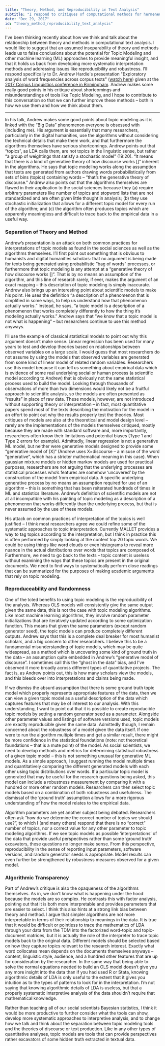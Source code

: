 ```yaml
---
title: "Theory, Method, and Reproducibility in Text Analysis"
subtitle: "I respond to critiques of computational methods for hermeneutic analysis."
date: "Dec 29, 2017"
id: "theory_method_reproducibility_text_analysis"
---
```

I've been thinking recently about how we think and talk about the relationship between theory and methods in computational text analysis. I would like to suggest that an assumed inseparability of theory and methods leads us to false conclusions about the potential for Topic Modeling and other machine learning (ML) approaches to provide meaningful insight, and that it holds us back from developing more systematic interpretation methods and addressing issues like reproducibility and robustness. I'll respond specifically to Dr. Andrew Hardie's presentation "Exploratory analysis of word frequencies across corpus texts" ([watch here](https://www.youtube.com/watch?v=ka4yDJLtSSc)) given at the [2017 Corpus Linguistics conference in Birmingham](https://www.birmingham.ac.uk/research/activity/corpus/events/2017/cl2017/index.aspx). Andrew makes some really good points in his critique about shortcomings and misunderstandings of tools like Topic Modeling, and I hope to contribute to this conversation so that we can further improve these methods – both in how we use them and how we think about them.

---

In his talk, Andrew makes some good points about topic modeling as it is linked with the “Big Data” phenomenon everyone is obsessed with (including me). His argument is essentially that many researchers, particularly in the digital humanities, use the algorithms without considering the technical details that make them work, and that furthermore the algorithms themselves have serious shortcomings. Andrew points out that “topics”, as LDA calls them, are not topics in the linguistic sense, but rather “a group of weightings that satisfy a stochastic model” (19:20). “It means that there is a kind of generative theory of how discourse works []” inherent in the algorithms. He says that topic modeling works along the assumption that texts are generated from authors drawing words probabilistically from sets of bins (topics) containing words – “that’s the generative theory of discourse.” Andrew also points out that the algorithms themselves are flawed in their application to the social sciences because they (a) require arbitrary parameters like number of topics and stopword lists that are not standardized and are often given little thought in analysis; (b) they use stochastic initialization that allows for a different topic model for every run of the algorithm; and (c) the algorithm often produces topics which are apparently meaningless and difficult to trace back to the empirical data in a useful way.

### Separation of Theory and Method

Andrew’s presentation is an attack on both common practices for interpretations of topic models as found in the social sciences as well as the algorithms themselves. I’ll first point out something that is obvious to humanists and digital humanities scholars: that no argument is being made for texts being generated using probabilistic “bag of words” processes, or furthermore that topic modeling is any attempt at a “generative theory of how discourse works []”. That is by no means an assumption of the algorithm, and this line of research rarely, if ever, makes the argument of an exact mapping – this description of topic modeling is simply inaccurate. Andrew also brings up an interesting point about scientific models to make his point. He uses the definition “a description of a phenomenon that is simplified in some ways, to help us understand how that phenomenon actually works.” Instead, he says, “a topic model is a description of a phenomenon that works completely differently to how the thing it’s modeling actually works.” Andrew says that “we know that a topic model is not what is happening” – but researchers continue to use this method anyways.

I’ll use the example of classical statistical models to point out why this argument doesn’t make sense. Linear regression has been used for many years to test and develop theories based on relationships between observed variables on a large scale. I would guess that most researchers do not assume by using the models that observed variables are generated from some kind of linear model of related random variables. Researchers use this model because it can tell us something about empirical data which is evidence of some real underlying social or human process (a scientific model according to Andrew) that is obviously not the same statistical process used to build the model. Looking through thousands of observations of more than two dimensions would likely not be a fruitful approach to scientific analysis, so the models are often presented as “results” in place of raw data. These models, however, are not introduced without supporting theory or interpretation – in fact, most quantitative papers spend most of the texts describing the motivation for the model in an effort to point out why the results properly test the theories. Most critiques of models are also at the theoretical and model design level – rarely are the implementations of the models themselves critiqued, mostly because they are made with standard software and, more importantly, researchers often know their limitations and potential biases (Type 1 and Type 2 errors for example). Admittedly, linear regression is not a generative ML model, but neither were generative models designed to provide some “generative model of [X]” (Andrew uses X=discourse – a misuse of the word “generative”, which has a stricter mathematical meaning in this case). When gaussian mixture models or hidden markov models are used for practical purposes, researchers are not arguing that the underlying processes are statistical processes who’s features are somehow ‘uncovered’ by the construction of the model from empirical data. A specific underlying generative process by no means an assumption required for use of an algorithm – this is something that has been reiterated hundreds of times in ML and statistics literature. Andrew’s definition of scientific models are not at all incompatible with his painting of topic modeling as a description of a phenomenon that works differently than the underlying process, but that is never assumed by the use of these models.

His attack on common practices of interpretation of the topics is well justified – I think most researchers agree we could refine some of the systematic approaches to topic interpretation. Currently MALLET provides a way to tag topics according to the interpretation, but I think in practice this is often performed by simply looking at the content top 20 topic words. We could be using things like word clouds or even histograms to reveal more nuance in the actual distributions over words that topics are composed of. Furthermore, we need to go back to the texts – topic content is useless without examining the ways that these topics are present in the original documents. We need to find ways to systematically perform close readings that can be summarized for the purposes of making academic arguments that rely on topic modeling.

### Reproduceability and Randomness

One of the toted benefits to using topic modeling is the reproducibility of the analysis. Whereas OLS models will consistently give the same output given the same data, this is not the case with topic modeling algorithms. Like most machine learning algorithms, they involve random parameter initializations that are iteratively updated according to some optimization function. This means that given the same parameters (except random generator seed), the topic models can produce completely different outputs. Andrew says that this is a complete deal breaker for most humanist scholars, and a big concern to other researchers. I believe this to be a fundamental misunderstanding of topic models, which may be quite widespread, as a method which is uncovering some kind of ground truth in the data – an assumption quite embedded in Andrew’s “generative model of discourse”. I sometimes call this the “ghost in the data” bias, and I’ve observed it more broadly across different types of quantitative projects. The fact is, as Andrew points out, this is how many scholars view the models, and this bleeds over into interpretations and claims being made.

If we dismiss the absurd assumption that there is some ground truth topic model which properly represents appropriate features of the data, then we can view a given topic model as a useful description of the data which captures features that may be of interest to our analysis. With this understanding, I want to point out that it is possible to create reproducible topic models by setting a random generator seed as a parameter. Alongside other parameter values and listings of software versions used, topic models are exactly reproducible given the same data. Admittedly though, I remain concerned about the robustness of a model given the data itself. If one were to run the algorithm multiple times and get a similar result, there might be more confidence in the statistical foundations (note: not theoretical foundations – that is a mute point) of the model. As social scientists, we need to develop methods and metrics for determining statistical robustness of a given topic model – this is not something unusual for generative ML models. As a simple approach, I suggest running the model multiple times and quantitatively comparing the different generated models with each other using topic distributions over words. If a particular topic model is generated that may be useful for the research questions being asked, this model can include a robustness measurement by comparing it with a hundred or more other random models. Researchers can then select topic models based on a combination of both robustness and usefulness. The dismissal of the ‘ground truth’ assumption allows for a more rigorous understanding of how the model relates to the empirical data.

Algorithm parameters are yet another subject being debated. Researchers often ask “how do we determine the correct number of topics we should use?”, to which I (and many others) respond that there is no “correct” number of topics, nor a correct value for any other parameter to topic modeling algorithms. If we see topic models as possible ‘interpretations’ of the data that provide useful perspectives rather than some ‘ground truth’ excavators, these questions no longer make sense. From this perspective, reproducibility in the sense of reporting input parameters, software versions, and random generator seeds is appropriate. Model results can even further be strengthened by robustness measures observed for a given model.

### Algorithmic Transparency

Part of Andrew’s critique is also the opaqueness of the algorithms themselves. As in, we don’t know what is happening under the hood because the models are so complex. He contrasts this with factor analysis, pointing out that it is both more interpretable and provides parameters that are easier to select. I think this also hints at a strong link bias between theory and method. I argue that simpler algorithms are not more interpretable in terms of their relationship to meanings in the data. It is true that it would be difficult or pointless to trace the mathematics of LDA through your data from the TDM into the factorized word-topic and topic-document matrices, but it is actually the role of the interpreter to trace topic models back to the original data. Different models should be selected based on how they capture topics relevant to the research interest. Exactly what word collocates mean depends on the documents themselves anyways – content, linguistic style, audience, and a hundred other features that are up for consideration by the researcher. In the same way that being able to solve the normal equations needed to build an OLS model doesn’t give you any more insight into the data than if you had used R or Stata, knowing algorithmic details of LDA is only useful to the extent that it gives you intuition as to the types of patterns to look for in the interpretation. I’m not saying that knowing algorithmic details of LDA is useless, but that a properly systematic interpretive analysis of the data shouldn’t require that mathematical knowledge.

Rather than teaching all of our social scientists Bayesian statistics, I think it would be more productive to further consider what the tools can show, develop more systematic approaches to interpretive analysis, and to change how we talk and think about the separation between topic modeling tools and the theories of discourse or text production. Like in any other types of quantitative analyses, topic models are tools that can provide perspectives rather excavators of some hidden truth extracted in textual data.










